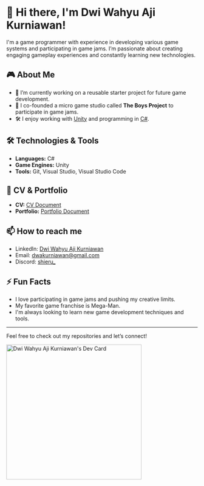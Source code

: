 # 👋 Hi there, I'm Dwi Wahyu Aji Kurniawan!

I'm a game programmer with experience in developing various game systems and participating in game jams. I’m passionate about creating engaging gameplay experiences and constantly learning new technologies. 

## 🎮 About Me
- 🌱 I’m currently working on a reusable starter project for future game development.<!-- - 💼 I previously worked as a programmer at ... -->
- 🎨 I co-founded a micro game studio called **The Boys Project** to participate in game jams.
- 🛠️ I enjoy working with [Unity](https://unity.com) and programming in [C#](https://docs.microsoft.com/en-us/dotnet/csharp/).

## 🛠️ Technologies & Tools
- **Languages:** C#
- **Game Engines:** Unity
- **Tools:** Git, Visual Studio, Visual Studio Code

<!--
## 🌟 Projects
- [Stealth Game](#) - An upcoming stealth game -->

## 📄 CV & Portfolio
- **CV:** [CV Document](https://drive.google.com/file/d/1PhhjoOao0dX3V8GTojy4vEm34W7O0_n7/view?usp=sharing)
- **Portfolio:** [Portfolio Document](https://drive.google.com/file/d/1-JAmu1r5EJBD-iDBjTjseBgpvLFfOdDd/view?usp=sharing)

## 📫 How to reach me
- LinkedIn: [Dwi Wahyu Aji Kurniawan](https://www.linkedin.com/in/dwakurniawan/)
- Email: [dwakurniawan@gmail.com](mailto:dwakurniawan@gmail.com)
- Discord: [shieru_](https://discordapp.com/users/189181181919494144)

## ⚡ Fun Facts
- I love participating in game jams and pushing my creative limits.
- My favorite game franchise is Mega-Man.
- I'm always looking to learn new game development techniques and tools.

---

Feel free to check out my repositories and let’s connect!

<a href="https://app.daily.dev/dwakurniawan"><img src="https://api.daily.dev/devcards/v2/lMMZWyzAsJYupjLhUdoBQ.png?type=default&r=5tn" width="356" alt="Dwi Wahyu Aji Kurniawan's Dev Card"/></a>
